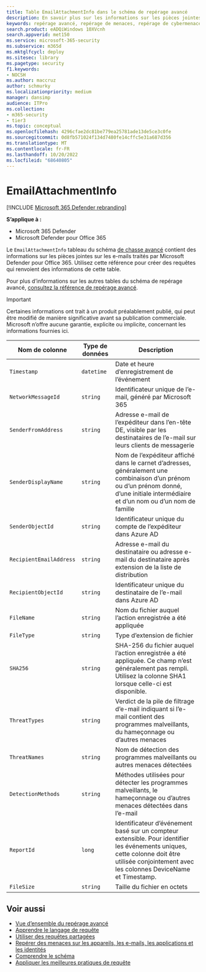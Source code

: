 ```yaml
---
title: Table EmailAttachmentInfo dans le schéma de repérage avancé
description: En savoir plus sur les informations sur les pièces jointes dans la table EmailAttachmentInfo du schéma de repérage avancé
keywords: repérage avancé, repérage de menaces, repérage de cybermenaces, Microsoft 365 Defender, microsoft 365, m365, recherche, requête, télémétrie, référence de schéma, kusto, table, colonne, type de données, description, EmailAttachmentInfo, ID de message réseau, expéditeur, destinataire, ID de pièce jointe, nom de pièce jointe, verdict de logiciel malveillant
search.product: eADQiWindows 10XVcnh
search.appverid: met150
ms.service: microsoft-365-security
ms.subservice: m365d
ms.mktglfcycl: deploy
ms.sitesec: library
ms.pagetype: security
f1.keywords:
- NOCSH
ms.author: maccruz
author: schmurky
ms.localizationpriority: medium
manager: dansimp
audience: ITPro
ms.collection:
- m365-security
- tier3
ms.topic: conceptual
ms.openlocfilehash: 4296cfae2dc81be779ea25781ade13de5ce3c0fe
ms.sourcegitcommit: 0d8fb571024f134d7480fe14cffc5e31a687d356
ms.translationtype: MT
ms.contentlocale: fr-FR
ms.lasthandoff: 10/20/2022
ms.locfileid: "68640805"
---
```

# <a name="emailattachmentinfo"></a>EmailAttachmentInfo

[!INCLUDE [Microsoft 365 Defender rebranding](../includes/microsoft-defender.md)]

**S’applique à :**

- Microsoft 365 Defender
- Microsoft Defender pour Office 365

Le `EmailAttachmentInfo` tableau du schéma [de chasse avancé](advanced-hunting-overview.md) contient des informations sur les pièces jointes sur les e-mails traités par Microsoft Defender pour Office 365. Utilisez cette référence pour créer des requêtes qui renvoient des informations de cette table.

Pour plus d’informations sur les autres tables du schéma de repérage avancé, [consultez la référence de repérage avancé](advanced-hunting-schema-tables.md).

> [!IMPORTANT]
> Certaines informations ont trait à un produit préalablement publié, qui peut être modifié de manière significative avant sa publication commerciale. Microsoft n’offre aucune garantie, explicite ou implicite, concernant les informations fournies ici.

| Nom de colonne | Type de données | Description |
|-------------|-----------|-------------|
| `Timestamp` | `datetime` | Date et heure d’enregistrement de l’événement |
| `NetworkMessageId` | `string` | Identificateur unique de l’e-mail, généré par Microsoft 365 |
| `SenderFromAddress` | `string` | Adresse e-mail de l’expéditeur dans l’en-tête DE, visible par les destinataires de l’e-mail sur leurs clients de messagerie |
| `SenderDisplayName` | `string` | Nom de l’expéditeur affiché dans le carnet d’adresses, généralement une combinaison d’un prénom ou d’un prénom donné, d’une initiale intermédiaire et d’un nom ou d’un nom de famille |
| `SenderObjectId` | `string` | Identificateur unique du compte de l’expéditeur dans Azure AD |
| `RecipientEmailAddress` | `string` | Adresse e-mail du destinataire ou adresse e-mail du destinataire après extension de la liste de distribution |
| `RecipientObjectId` | `string` | Identificateur unique du destinataire de l’e-mail dans Azure AD |
| `FileName` | `string` | Nom du fichier auquel l’action enregistrée a été appliquée |
| `FileType` | `string` | Type d’extension de fichier |
| `SHA256` | `string` | SHA-256 du fichier auquel l’action enregistrée a été appliquée. Ce champ n’est généralement pas rempli. Utilisez la colonne SHA1 lorsque celle-ci est disponible. |
| `ThreatTypes` | `string` | Verdict de la pile de filtrage d’e-mail indiquant si l’e-mail contient des programmes malveillants, du hameçonnage ou d’autres menaces |
| `ThreatNames` | `string` | Nom de détection des programmes malveillants ou autres menaces détectées |
| `DetectionMethods` | `string` | Méthodes utilisées pour détecter les programmes malveillants, le hameçonnage ou d’autres menaces détectées dans l’e-mail |
| `ReportId` | `long` | Identificateur d’événement basé sur un compteur extensible. Pour identifier les événements uniques, cette colonne doit être utilisée conjointement avec les colonnes DeviceName et Timestamp. |
| `FileSize` | `string` | Taille du fichier en octets |

## <a name="related-topics"></a>Voir aussi

- [Vue d’ensemble du repérage avancé](advanced-hunting-overview.md)
- [Apprendre le langage de requête](advanced-hunting-query-language.md)
- [Utiliser des requêtes partagées](advanced-hunting-shared-queries.md)
- [Repérer des menaces sur les appareils, les e-mails, les applications et les identités](advanced-hunting-query-emails-devices.md)
- [Comprendre le schéma](advanced-hunting-schema-tables.md)
- [Appliquer les meilleures pratiques de requête](advanced-hunting-best-practices.md)
